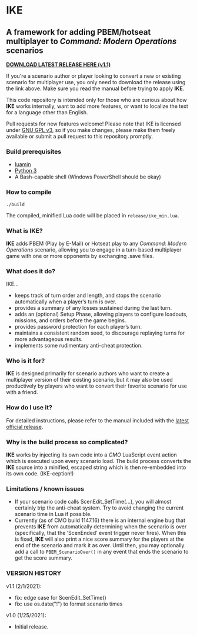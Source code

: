 # IKE
## A framework for adding PBEM/hotseat multiplayer to *Command: Modern Operations* scenarios
[**DOWNLOAD LATEST RELEASE HERE (v1.1)**](https://www.dropbox.com/s/1fhc2cm1684vpt2/IKE_v1.1.zip?dl=1)

If you're a scenario author or player looking to convert a new or existing scenario for multiplayer use, you only need to download the release using the link above. Make sure you read the manual before trying to apply **IKE**.

This code repository is intended only for those who are curious about how **IKE** works internally, want to add more features, or want to localize the text for a language other than English.

Pull requests for new features welcome! Please note that IKE is licensed under [GNU GPL v3](https://www.gnu.org/licenses/gpl-3.0-standalone.html), so if you make changes, please make them freely available or submit a pull request to this repository promptly. 

### Build prerequisites
* [luamin](https://github.com/mathiasbynens/luamin)
* [Python 3](https://www.python.org/downloads/)
* A Bash-capable shell (Windows PowerShell should be okay)

### How to compile
```
./build
```

The compiled, minified Lua code will be placed in `release/ike_min.lua`.
 
### What is IKE?
**IKE** adds PBEM (Play by E-Mail) or Hotseat play to any *Command: Modern Operations* scenario, allowing you to engage in a turn-based multiplayer game with one or more opponents by exchanging .save files.

### What does it do?
IKE...
* keeps track of turn order and length, and stops the scenario automatically when a player’s turn is over.
* provides a summary of any losses sustained during the last turn.
* adds an (optional) Setup Phase, allowing players to configure loadouts, missions, and orders before the game begins.
* provides password protection for each player’s turn.
* maintains a consistent random seed, to discourage replaying turns for more advantageous results.
* implements some rudimentary anti-cheat protection. 

### Who is it for?
**IKE** is designed primarily for scenario authors who want to create a multiplayer version of their existing scenario, but it may also be used productively by players who want to convert their favorite scenario for use with a friend.

### How do I use it?
For detailed instructions, please refer to the manual included with the [latest official release](https://www.dropbox.com/s/1fhc2cm1684vpt2/IKE_v1.1.zip?dl=1).

### Why is the build process so complicated?
**IKE** works by injecting its own code into a *CMO* LuaScript event action which is executed upon every scenario load. The build process converts the **IKE** source into a minified, escaped string which is then re-embedded into its own code. (IKE-ception!)

### Limitations / known issues
* If your scenario code calls ScenEdit_SetTime(...), you will almost certainly trip the anti-cheat system. Try to avoid changing the current scenario time in Lua if possible.
* Currently (as of CMO build 1147.16) there is an internal engine bug that prevents **IKE** from automatically determining when the scenario is over (specifically, that the ‘ScenEnded’ event trigger never fires). When this is fixed, **IKE** will also print a nice score summary for the players at the end of the scenario and mark it as over. Until then, you may optionally add a call to `PBEM_ScenarioOver()` in any event that ends the scenario to get the score summary.

### VERSION HISTORY
v1.1 (2/1/2021):
* fix: edge case for ScenEdit_SetTime() 
* fix: use os.date("!") to format scenario times

v1.0 (1/25/2021):
* Initial release.